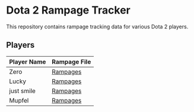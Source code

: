 # Dota 2 Rampage Tracker
This repository contains rampage tracking data for various Dota 2 players.

## Players
| Player Name | Rampage File |
|-------------|---------------|
| Zero | [Rampages](./Players/183063377/Rampages.md) |
| Lucky | [Rampages](./Players/308948139/Rampages.md) |
| just smile | [Rampages](./Players/181342370/Rampages.md) |
| Mupfel | [Rampages](./Players/131232145/Rampages.md) |
